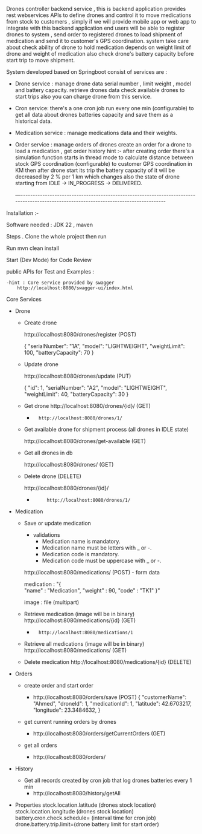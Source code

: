Drones controller backend service , this is backend application provides rest webservices APIs
to define drones and control it to move medications from stock to customers , simply if we will
provide mobile app or web app to integrate with this backend application end users will be
able to register drones to system , send order to registered drones to load shipment of medication
and send it to customer's GPS coordination. system take care about check ability of drone to
hold medication depends on weight limit of drone and weight of medication also check drone's
battery capacity before start trip to move shipment.

System developed based on Springboot
consist of services are :

- Drone service :
  manage drone data serial number , limit weight , model and battery capacity. retrieve drones
  data check available drones to start trips also you can charge drone from this service.

- Cron service:
  there's a one cron job run every one min (configurable) to get all data about drones batteries capacity and save them
  as a historical data.

- Medication service :
  manage medications data and their weights.

- Order service :
  manage orders of drones create an order for a drone to load a medication , get order history
  hint :- after creating order there's a simulation function starts in thread mode to calculate distance between
  stock GPS coordination (configurable) to customer GPS coordination in KM then after
  drone start its trip the battery capacity of it will be decreased by 2 % per 1 km
  which changes also the state of drone starting from IDLE -> IN_PROGRESS -> DELIVERED.

  —--------------------------------------------------------------------------------------------------------------------------------------

Installation :-

Software needed : JDK 22 , maven

Steps .
Clone the whole project then run

Run
mvn clean install

Start (Dev Mode) for Code Review

public APIs for Test and Examples :

	-hint : Core service provided by swagger
		http://localhost:8080/swagger-ui/index.html

Core Services

- Drone

    - Create drone

      http://localhost:8080/drones/register (POST)

      {
      "serialNumber": "1A",
      "model": "LIGHTWEIGHT",
      "weightLimit": 100,
      "batteryCapacity": 70
      }

    - Update drone

      http://localhost:8080/drones/update (PUT)

      {
      "id": 1,
      "serialNumber": "A2",
      "model": "LIGHTWEIGHT",
      "weightLimit": 40,
      "batteryCapacity": 30
      }

    - Get drone
      http://localhost:8080/drones/{id}/ (GET)

        -       http://localhost:8080/drones/1/

    - Get available drone for shipment process (all drones in IDLE state)
      
      http://localhost:8080/drones/get-available (GET)

    - Get all drones in db

      http://localhost:8080/drones/ (GET)

    - Delete drone (DELETE)

      http://localhost:8080/drones/{id}/
      
        -          http://localhost:8080/drones/1/
          
- Medication
    - Save or update medication
      - validations
        - Medication name is mandatory.
        - Medication name must be letters with _ or -.
        - Medication code is mandatory.
        - Medication code must be uppercase with _ or -.
        
       http://localhost:8080/medications/ (POST) - form data
        
        medication : "{   
                 "name" : "Medication",
                 "weight" : 90,
                 "code" : "TK1"
                     }"

        image : file (multipart)
  
    - Retrieve medication (image will be in binary)
        http://localhost:8080/medications/{id} (GET)
         -       http://localhost:8080/medications/1
          
    - Retrieve all medications (image will be in binary)
        http://localhost:8080/medications/ (GET)

    - Delete medication
        http://localhost:8080/medications/{id} (DELETE)

- Orders
  - create order and start order
    - http://localhost:8080/orders/save (POST)
      {
      "customerName": "Ahmed",
      "droneId": 1,
      "medicationId": 1,
      "latitude": 42.6703217,
      "longitude": 23.3484632,
      }
  
  - get current running orders by drones
    - http://localhost:8080/orders/getCurrentOrders (GET)
  
  - get all orders
    - http://localhost:8080/orders/

- History
  - Get all records created by cron job that log drones batteries every 1 min
    - http://localhost:8080/history/getAll




-   Properties
    stock.location.latitude (drones stock location)
    stock.location.longitude (drones stock location)
    battery.cron.check.schedule= (interval time for cron job)
    drone.battery.trip.limit=(drone battery limit for start order)
    
    

    
    

